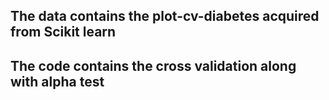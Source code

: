 ## The data contains the plot-cv-diabetes acquired from Scikit learn
## The code contains the cross validation along with alpha test
